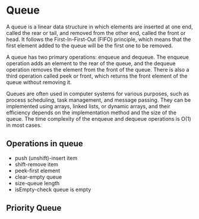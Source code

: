 # Queue

A queue is a linear data structure in which elements are inserted at one end, called the rear or tail, and removed from the other end, called the front or head. It follows the First-In-First-Out (FIFO) principle, which means that the first element added to the queue will be the first one to be removed.

A queue has two primary operations: enqueue and dequeue. The enqueue operation adds an element to the rear of the queue, and the dequeue operation removes the element from the front of the queue. There is also a third operation called peek or front, which returns the front element of the queue without removing it.

Queues are often used in computer systems for various purposes, such as process scheduling, task management, and message passing. They can be implemented using arrays, linked lists, or dynamic arrays, and their efficiency depends on the implementation method and the size of the queue. The time complexity of the enqueue and dequeue operations is O(1) in most cases.

## Operations in queue

- push (unshift)-insert item
- shift-remove item
- peek-first element
- clear-empty queue
- size-queue length
- isEmpty-check queue is empty

## Priority Queue
